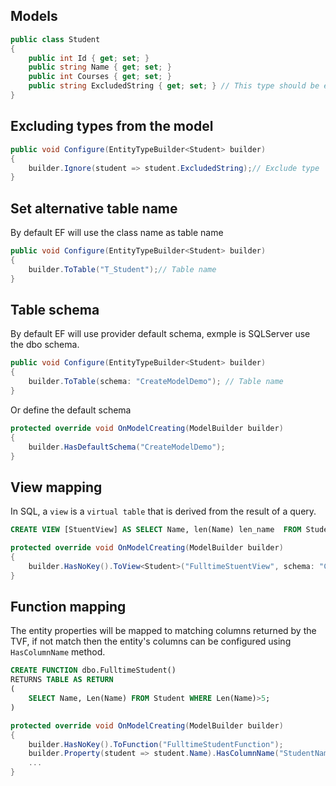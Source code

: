 ## Models
```csharp
public class Student
{
    public int Id { get; set; }
    public string Name { get; set; }
    public int Courses { get; set; }
    public string ExcludedString { get; set; } // This type should be excluded
}
```

## Excluding types from the model
```csharp
public void Configure(EntityTypeBuilder<Student> builder)
{
    builder.Ignore(student => student.ExcludedString);// Exclude type
}
```

## Set alternative table name
By default EF will use the class name as table name
```csharp
public void Configure(EntityTypeBuilder<Student> builder)
{
    builder.ToTable("T_Student");// Table name
}
```

## Table schema
By default EF will use provider default schema, exmple is SQLServer use the dbo schema.
```csharp
public void Configure(EntityTypeBuilder<Student> builder)
{
    builder.ToTable(schema: "CreateModelDemo"); // Table name
}
```
Or define the default schema
```csharp
protected override void OnModelCreating(ModelBuilder builder)
{
    builder.HasDefaultSchema("CreateModelDemo");
}
```

## View mapping
In SQL, a `view` is a `virtual table` that is derived from the result of a query.
```sql
CREATE VIEW [StuentView] AS SELECT Name, len(Name) len_name  FROM Students WHERE Courses>5;
```

```csharp
protected override void OnModelCreating(ModelBuilder builder)
{
    builder.HasNoKey().ToView<Student>("FulltimeStuentView", schema: "CreateModelDemo");
}
```

## Function mapping
The entity properties will be mapped to matching columns returned by the TVF, if not match then the entity's columns can be configured using `HasColumnName` method.
```sql
CREATE FUNCTION dbo.FulltimeStudent()
RETURNS TABLE AS RETURN
(
    SELECT Name, Len(Name) FROM Student WHERE Len(Name)>5;
)
```
```csharp
protected override void OnModelCreating(ModelBuilder builder)
{
    builder.HasNoKey().ToFunction("FulltimeStudentFunction");
    builder.Property(student => student.Name).HasColumnName("StudentName");
    ...
}
```



